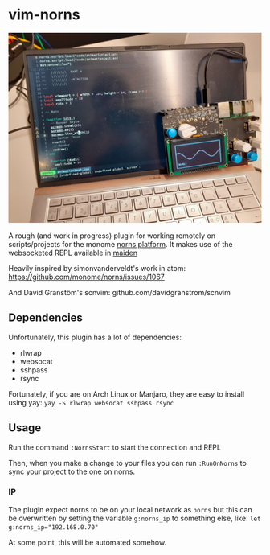 # vim-norns
![norns in action](norns-in-action.jpg)

A rough (and work in progress) plugin for working remotely on scripts/projects for the monome [norns platform](https://monome.org/docs/norns/). It makes use of the websocketed REPL available in [maiden](https://monome.org/docs/norns/maiden/)

Heavily inspired by  simonvanderveldt's work in atom:
https://github.com/monome/norns/issues/1067

And David Granstöm's scnvim:
github.com/davidgranstrom/scnvim

## Dependencies
Unfortunately, this plugin has a lot of dependencies:

- rlwrap
- websocat
- sshpass
- rsync

Fortunately, if you are on Arch Linux or Manjaro, they are easy to install using yay: 
`yay -S rlwrap websocat sshpass rsync`

## Usage
Run the command `:NornsStart` to start the connection and REPL

Then, when you make a change to your files you can run `:RunOnNorns` to sync your project to the one on norns.

### IP
The plugin expect norns to be on your local network as `norns` but this can be overwritten by setting the variable `g:norns_ip` to something else, like: `let g:norns_ip="192.168.0.70"`

At some point, this will be automated somehow.
